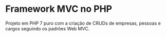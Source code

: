 # Framework MVC no PHP

Projeto em PHP 7 puro com a criação de CRUDs de empresas, pessoas e cargos seguindo os padrões Web MVC.
